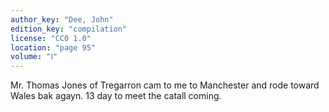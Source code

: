 ```yaml
---
author_key: "Dee, John"
edition_key: "compilation"
license: "CC0 1.0"
location: "page 95"
volume: "Ⅰ"
---
```

Mr. Thomas Jones of Tregarron cam to me to Manchester and rode toward Wales bak
agayn. 13 day to meet the catall coming.
